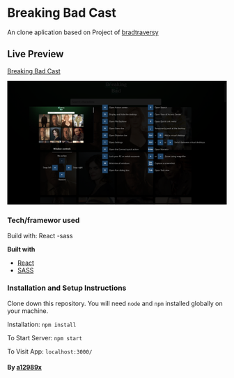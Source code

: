 # Breaking Bad Cast
An clone aplication based on Project of [bradtraversy](https://github.com/bradtraversy, 'Brad Traversy')

## Live Preview
[Breaking Bad Cast](https://a12989x.github.io/breaking-bad-cast/ (Breaking Bad Cast))

![breaking-bad-cast](./thumb.png)

### Tech/framewor used
Build with:
   React
  -sass

<b>Built with</b>
- [React](https://reactjs.org/)
- [SASS](https://sass-lang.com/)
  
### Installation and Setup Instructions
Clone down this repository. You will need `node` and `npm` installed globally on your machine.

Installation: `npm install`

To Start Server: `npm start`

To Visit App: `localhost:3000/`

#### By **[a12989x](https://github.com/a12989x, 'Alexis Guzman')**
